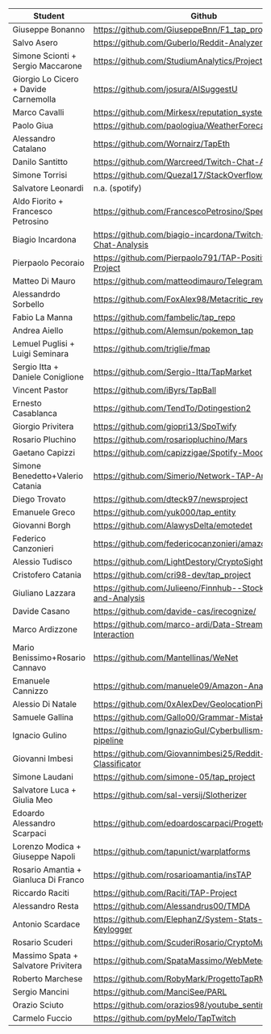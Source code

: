 |Student                              | Github                                                            |
|--------                             | ------  
|Giuseppe Bonanno                     |https://github.com/GiuseppeBnn/F1_tap_project                     |
|Salvo	Asero	                      | https://github.com/Guberlo/Reddit-Analyzer                        |
|Simone	Scionti + Sergio	Maccarone |	https://github.com/StudiumAnalytics/Project                       |
|Giorgio Lo Cicero + Davide	Carnemolla|	https://github.com/josura/AISuggestU                              |
|Marco	Cavalli                       | https://github.com/Mirkesx/reputation_system                      |
|Paolo	Giua                          | https://github.com/paologiua/WeatherForecastAnalysis              |
|Alessandro	Catalano	              | https://github.com/Wornairz/TapEth                                |
|Danilo Santitto                      | https://github.com/Warcreed/Twitch-Chat-Analyzer                  |
|Simone Torrisi                       | https://github.com/Quezal17/StackOverflow_Analyzer                |
|Salvatore Leonardi                   | n.a. (spotify)                                                    |
|Aldo Fiorito + Francesco Petrosino   | https://github.com/FrancescoPetrosino/SpeechAnalyzer              |
|Biagio Incardona                     |https://github.com/biagio-incardona/Twitch-Youtube-Chat-Analysis   |
|Pierpaolo Pecoraio                   |https://github.com/Pierpaolo791/TAP-PositiveChat-Project           |
|Matteo Di Mauro                      |https://github.com/matteodimauro/Telegram_Chat_Bot                 |                               
|Alessandrdo Sorbello                 |https://github.com/FoxAlex98/Metacritic_review_analyzer            |
|Fabio La Manna                       |https://github.com/fambelic/tap_repo                               |                                
|Andrea Aiello                        |https://github.com/Alemsun/pokemon_tap                             |
|Lemuel Puglisi + Luigi Seminara      |https://github.com/triglie/fmap                                    |
|Sergio Itta + Daniele Coniglione     |https://github.com/Sergio-Itta/TapMarket                           |
|Vincent Pastor                       |https://github.com/iByrs/TapBall                                   |
|Ernesto Casablanca                   |https://github.com/TendTo/Dotingestion2                            |
|Giorgio Privitera                    |https://github.com/giopri13/SpoTwify                               |
|Rosario Pluchino                     |https://github.com/rosariopluchino/Mars                            |
|Gaetano Capizzi                      |https://github.com/capizzigae/Spotify-Mood-Analysis                |
|Simone Benedetto+Valerio Catania     |https://github.com/Simerio/Network-TAP-Analysis                    |
|Diego Trovato                        |https://github.com/dteck97/newsproject                             |
|Emanuele Greco                       |https://github.com/yuk000/tap_entity                               |
|Giovanni Borgh                       |https://github.com/AlawysDelta/emotedet                            |
|Federico Canzonieri                  |https://github.com/federicocanzonieri/amazonAnalyzer               |
|Alessio Tudisco                      |https://github.com/LightDestory/CryptoSight                        |
|Cristofero Catania                   |https://github.com/cri98-dev/tap_project                           |
|Giuliano Lazzara                     |https://github.com/Julieeno/Finnhub--Stock-prediction-and-Analysis |
|Davide Casano                        |https://github.com/davide-cas/irecognize/                          |
|Marco Ardizzone                      |https://github.com/marco-ardi/Data-Streaming-Object-Interaction    |
|Mario Benissimo+Rosario Cannavo      |https://github.com/Mantellinas/WeNet                               |
|Emanuele Cannizzo                    |https://github.com/manuele09/Amazon-Analyzer                       |
|	Alessio	Di Natale	|	https://github.com/0xAlexDev/GeolocationPipelineProject	|
|	Samuele	Gallina	|	https://github.com/Gallo00/Grammar-Mistakes-Finder	|
|	Ignacio	Gulino	|	https://github.com/IgnazioGul/Cyberbullism-data-pipeline	|
|	Giovanni	Imbesi	|	https://github.com/Giovannimbesi25/Reddit-Post-Classificator	|
|	Simone	Laudani	|	https://github.com/simone-05/tap_project	|
|	Salvatore	Luca + Giulia	Meo	 |	https://github.com/sal-versij/Slotherizer	|
|	Edoardo Alessandro	Scarpaci	|	https://github.com/edoardoscarpaci/ProgettoTAP 	|
|	Lorenzo	Modica + Giuseppe	Napoli	|	https://github.com/tapunict/warplatforms	|
|	Rosario	Amantia + Gianluca 	Di Franco	|	https://github.com/rosarioamantia/insTAP	|
|	Riccardo	Raciti	|	https://github.com/Raciti/TAP-Project	|
|	Alessandro 	Resta	|	https://github.com/Alessandrus00/TMDA	|
|	Antonio	Scardace	|	https://github.com/ElephanZ/System-Stats-By-Keylogger	|
|	Rosario	Scuderi	|	https://github.com/ScuderiRosario/CryptoMundo	|
|	Massimo	Spata	+ Salvatore	Privitera	|	https://github.com/SpataMassimo/WebMeteo.git	|
|	Roberto	Marchese	|	https://github.com/RobyMark/ProgettoTapRM	|
| Sergio Mancini | https://github.com/ManciSee/PARL |
| Orazio Sciuto | https://github.com/orazios98/youtube_sentiment_analysis |
| Carmelo Fuccio | https://github.com/pyMelo/TapTwitch |

















